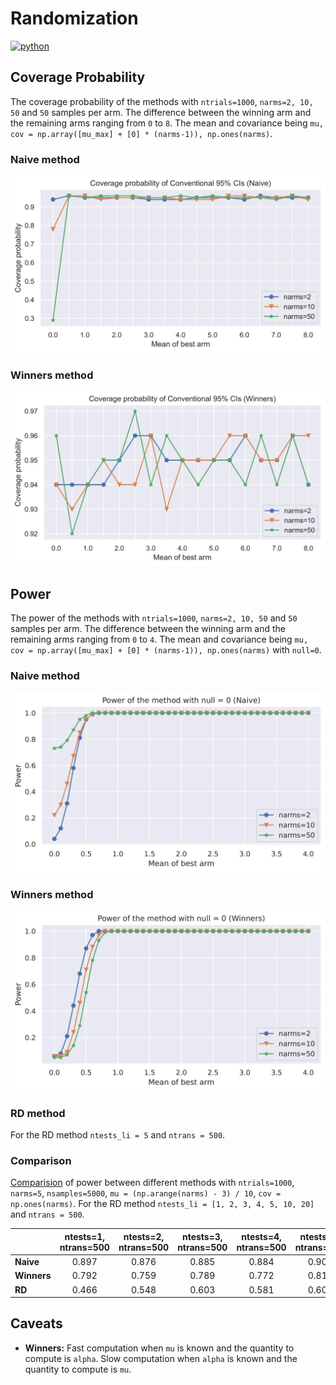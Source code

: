 # Randomization
<p>
    <a href="https://www.python.org/">
    <img src="https://img.shields.io/badge/python-v3-brightgreen.svg" alt="python"></a> &nbsp;
</p>

## Coverage Probability
The coverage probability of the methods with `ntrials=1000`, `narms=2, 10, 50` and `50` samples per arm. The difference between the winning arm and the remaining arms ranging from `0` to `8`. The mean and covariance being `mu, cov = np.array([mu_max] + [0] * (narms-1)), np.ones(narms)`.

### Naive method
![alt text](./__resources__/naive_coverage.jpg?raw=true "Title")

### Winners method
![alt text](./__resources__/winners_coverage.jpg?raw=true "Title")


## Power
The power of the methods with `ntrials=1000`, `narms=2, 10, 50` and `50` samples per arm. The difference between the winning arm and the remaining arms ranging from `0` to `4`. The mean and covariance being `mu, cov = np.array([mu_max] + [0] * (narms-1)), np.ones(narms)` with `null=0`. 

### Naive method
![alt text](./__resources__/naive_power.jpg?raw=true "Title")

### Winners method
![alt text](./__resources__/winners_power.jpg?raw=true "Title")

### RD method
For the RD method `ntests_li = 5` and `ntrans = 500`.

### Comparison
<a href="./__results__/simulation" target="_blank">Comparision</a> of power between different methods with `ntrials=1000`, `narms=5`, `nsamples=5000`, `mu = (np.arange(narms) - 3) / 10`, `cov = np.ones(narms)`. For the RD method `ntests_li = [1, 2, 3, 4, 5, 10, 20]` and `ntrans = 500`.

|             | ntests=1, ntrans=500 | ntests=2, ntrans=500 | ntests=3, ntrans=500 | ntests=4, ntrans=500 | ntests=5, ntrans=500 | ntests=10, ntrans=500 |   ntests=20, ntrans=500   |
|-------------|:--------------------:|:--------------------:|:--------------------:|:--------------------:|:--------------------:|:---------------------:|:-------------------------:|
| **Naive**   |        0.897         |        0.876         |        0.885         |        0.884         |        0.906         |         0.899         |           0.900           |
| **Winners** |        0.792         |        0.759         |        0.789         |        0.772         |        0.813         |         0.800         |           0.786           |
| **RD**      |        0.466         |        0.548         |        0.603         |        0.581         |        0.608         |         0.656         |           0.655           |

## Caveats
- **Winners:** Fast computation when `mu` is known and the quantity to compute is `alpha`. Slow computation when `alpha` is known and the quantity to compute is `mu`.
